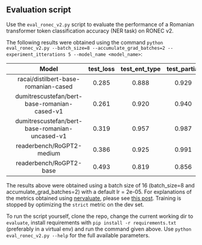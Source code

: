 ## Evaluation script 

Use the ``eval_ronec_v2.py`` script to evaluate the performance of a Romanian transformer token classification accuracy (NER task) on RONEC v2. 

The following results were obtained using the command ``python eval_ronec_v2.py --batch_size=8 --accumulate_grad_batches=2 --experiment_itterations 5 --model_name <model_name>``:

|   	|                      Model                     	| test_loss 	| test_ent_type 	| test_partial 	| test_exact 	| test_strict 	|
|---	|:----------------------------------------------:	|:---------:	|:-------------:	|:------------:	|:----------:	|:-----------:	|
|   	| racai/distilbert-base-romanian-cased           	|   0.285   	|     0.888     	|     0.929    	|    0.919   	|    0.878    	|
|   	| dumitrescustefan/bert-base-romanian-cased-v1   	|   0.261   	|     0.920     	|     0.940    	|    0.892   	|    0.919    	|
|   	| dumitrescustefan/bert-base-romanian-uncased-v1 	|   0.319   	|     0.957     	|     0.987    	|    0.982   	|    0.952    	|
|   	| readerbench/RoGPT2-medium                      	|   0.386   	|     0.925     	|     0.991    	|    0.989   	|    0.924    	|
|   	| readerbench/RoGPT2-base                        	|   0.493   	|     0.819     	|     0.856    	|    0.804   	|    0.745    	|
The results above were obtained using a batch size of 16 (batch_size=8 and accumulate_grad_batches=2) with a default lr = 2e-05. For explanations of the metrics obtained using [nervaluate](https://pypi.org/project/nervaluate/), please see [this post](https://www.davidsbatista.net/blog/2018/05/09/Named_Entity_Evaluation/). Training is stopped by optimizing the ``strict`` metric on the dev set. 

To run the script yourself, clone the repo, change the current working dir to ``evaluate``, install requirements with ``pip install -r requirements.txt`` (preferably in a virtual env) and run the command given above.
Use ``python eval_ronec_v2.py --help`` for the full available parameters.  





